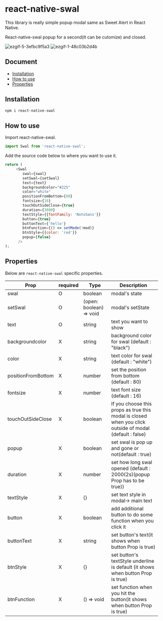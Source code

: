 # react-native-swal




This library is really simple popup modal same as Sweet Alert in React Native.

React-native-swal popup for a second(It can be cutomize) and closed.


![ezgif-5-3efbc9f5a3](https://user-images.githubusercontent.com/105104335/223360296-37321a8c-d263-415d-8428-de4c9f7c4b9c.gif)
![ezgif-1-48c03b2d4b](https://user-images.githubusercontent.com/105104335/223648951-9154156b-3b5a-44a4-889b-5a62d81c2da7.gif)



## Document

- [Installation](#installation)
- [How to use](#how-to-use)
- [Properties](#properties)

## Installation

```bash
npm i react-native-swal
```

## How to use

Import react-native-swal.

```js
import Swal from 'react-native-swal';
```

Add the source code below to where you want to use it.

```js
return (
     <Swal
        swal={swal}
        setSwal={setSwal}
        text={text}
        backgroundcolor="#225"
        color="white"
        positionFromBottom={80}
        fontsize={16}
        touchOutSideClose={true}
        duration={3000}
        textStyle={{fontFamily: 'NotoSans'}}
        button={true}
        buttonText={'hello'}
        btnFunction={() => setMode(!mod)}
        btnStyle={{color: 'red'}}
        popup={false}
      />
);
```

## Properties

Below are `react-native-swal` specific properties.

| Prop                           | required | Type                                                                                                                  | Description                                                                                                                                |
| ------------------------------ | -------- | --------------------------------------------------------------------------------------------------------------------- | ------------------------------------------------------------------------------------------------------------------------------------------ |
| swal | O        | boolean                                                                                                               | modal's state                         |
| setSwal                  | O        | (open: boolean) => void                                                                                                               | modal's setState |
| text                 | O        | string                                                                                                               |text you want to show                                                                                     |
| backgroundcolor           | X        | string                                                                                                                | background color for swal (default : "black")                                                                                                 |
| color         | X       | string                                                                                                                | text color for swal (default : "white")                                                                       |
| positionFromBottom                       | X        | number                                                                                                           | set the position from bottom  (default : 80)                                                                         |
| fontsize                       | X        | number                                                                                                               | text font size   (default : 16)                                                                                                               |
| touchOutSideClose                | X        | boolean                                                                                                            | If you choose this props as true this modal is closed when you click outside of modal  (default : false)                                                                                   |
| popup                     | X        | boolean |set swal is pop up and gone or not(default : true) |
| duration                     | X        | number |set how long swal opened  (default : 2000(2s)(popup Prop has to be true))| 
| textStyle                     | X        | {} |set text style in modal-> main text|
| button                     | X        | boolean | add additional button to do some function when you click it|
| buttonText                     | X        | string | set button's text(it shows when button Prop is true)|
| btnStyle                     | X        | {} |set button's textStyle underline is default (it shows when button Prop is true)|
| btnFunction                     | X        | () => void |set function when you hit the button(it shows when button Prop is true)|
